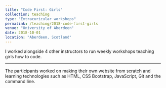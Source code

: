 ```yaml
---
title: "Code First: Girls"
collection: teaching
type: "Extracuricular workshops"
permalink: /teaching/2018-code-first-girls
venue: "University of Aberdeen"
date: 2018-10-01
location: "Aberdeen, Scotland"
---
```


I worked alongside 4 other instructors to run weekly workshops teaching girls how to code.

---

The participants worked on making their own website from scratch and learning technologies such as HTML, CSS Bootstrap, JavaScript, Git and the command line.
